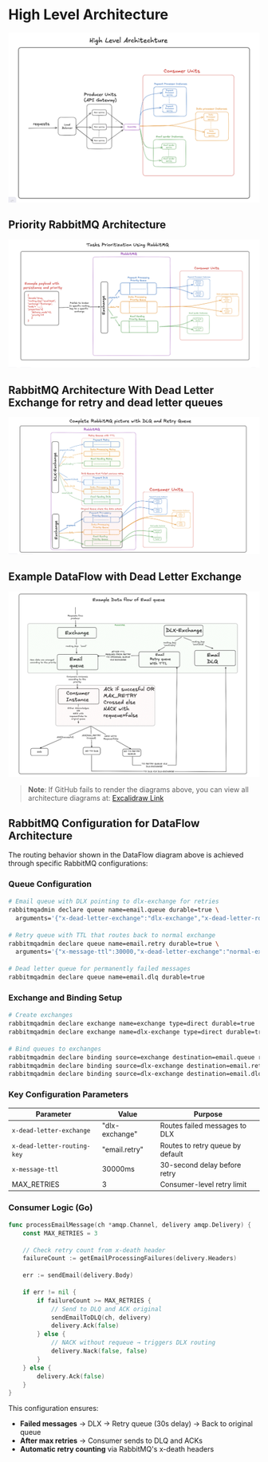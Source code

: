 # High Level Architecture

![High Level Architecture](images/highLevelArchitecture.png)

## Priority RabbitMQ Architecture

![Priority RabbitMQ](images/priorityRabbitMQ.png)

## RabbitMQ Architecture With Dead Letter Exchange for retry and dead letter queues

![DLQ RabbitMQ](images/RabbitMQWithDLQ.png)

## Example DataFlow with Dead Letter Exchange

![DataFlow RabbitMQ](images/DataFlow.png)

> **Note**: If GitHub fails to render the diagrams above, you can view all architecture diagrams at: [Excalidraw Link](https://excalidraw.com/#json=dvqZwknQGYrJMvIMtxqEh,v51SHSdjPw7N-Q_gKc5shA)

## RabbitMQ Configuration for DataFlow Architecture

The routing behavior shown in the DataFlow diagram above is achieved through specific RabbitMQ configurations:

### Queue Configuration

```bash
# Email queue with DLX pointing to dlx-exchange for retries
rabbitmqadmin declare queue name=email.queue durable=true \
  arguments='{"x-dead-letter-exchange":"dlx-exchange","x-dead-letter-routing-key":"email.retry"}'

# Retry queue with TTL that routes back to normal exchange
rabbitmqadmin declare queue name=email.retry durable=true \
  arguments='{"x-message-ttl":30000,"x-dead-letter-exchange":"normal-exchange","x-dead-letter-routing-key":"email"}'

# Dead letter queue for permanently failed messages
rabbitmqadmin declare queue name=email.dlq durable=true
```

### Exchange and Binding Setup

```bash
# Create exchanges
rabbitmqadmin declare exchange name=exchange type=direct durable=true
rabbitmqadmin declare exchange name=dlx-exchange type=direct durable=true

# Bind queues to exchanges
rabbitmqadmin declare binding source=exchange destination=email.queue routing_key=email
rabbitmqadmin declare binding source=dlx-exchange destination=email.retry routing_key=email.retry
rabbitmqadmin declare binding source=dlx-exchange destination=email.dlq routing_key=email.dlq
```

### Key Configuration Parameters

| Parameter | Value | Purpose |
|-----------|-------|---------|
| `x-dead-letter-exchange` | "dlx-exchange" | Routes failed messages to DLX |
| `x-dead-letter-routing-key` | "email.retry" | Routes to retry queue by default |
| `x-message-ttl` | 30000ms | 30-second delay before retry |
| MAX_RETRIES | 3 | Consumer-level retry limit |

### Consumer Logic (Go)

```go
func processEmailMessage(ch *amqp.Channel, delivery amqp.Delivery) {
    const MAX_RETRIES = 3
    
    // Check retry count from x-death header
    failureCount := getEmailProcessingFailures(delivery.Headers)
    
    err := sendEmail(delivery.Body)
    
    if err != nil {
        if failureCount >= MAX_RETRIES {
            // Send to DLQ and ACK original
            sendEmailToDLQ(ch, delivery)
            delivery.Ack(false)
        } else {
            // NACK without requeue → triggers DLX routing
            delivery.Nack(false, false)
        }
    } else {
        delivery.Ack(false)
    }
}
```

This configuration ensures:
- **Failed messages** → DLX → Retry queue (30s delay) → Back to original queue
- **After max retries** → Consumer sends to DLQ and ACKs
- **Automatic retry counting** via RabbitMQ's x-death headers